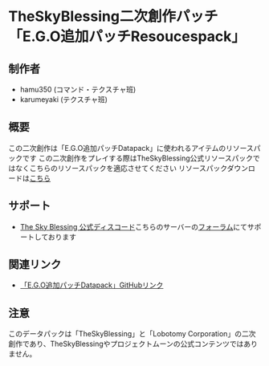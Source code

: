 # TheSkyBlessing二次創作パッチ「E.G.O追加パッチResoucespack」
## 制作者
* hamu350 (コマンド・テクスチャ班)
* karumeyaki (テクスチャ班)

## 概要
この二次創作は「E.G.O追加パッチDatapack」に使われるアイテムのリソースパックです
この二次創作をプレイする際はTheSkyBlessing公式リソースパックではなくこちらのリソースパックを適応させてください
リソースパックダウンロードは[こちら]()

## サポート
* [The Sky Blessing 公式ディスコード](https://discord.gg/vPqHuQNMEv)こちらのサーバーの[フォーラム]()にてサポートしております

## 関連リンク
* [「E.G.O追加パッチDatapack」GitHubリンク](https://github.com/hamu350/E.G.O_datapack)

## 注意
このデータパックは「TheSkyBlessing」と「Lobotomy Corporation」の二次創作であり、TheSkyBlessingやプロジェクトムーンの公式コンテンツではありません。　